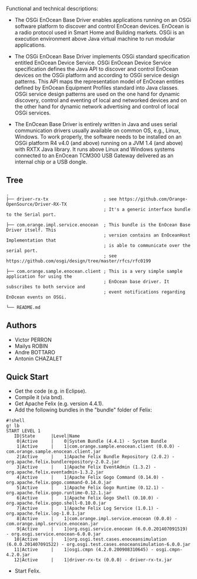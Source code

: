 Functional and technical descriptions:

- The OSGi EnOcean Base Driver enables applications running on an OSGi software platform to discover and control EnOcean devices. EnOcean is a radio protocol used in Smart Home and Building markets. OSGi is an execution environment above Java virtual machine to run modular applications.

- The OSGi EnOcean Base Driver implements OSGi standard specification entitled EnOcean Device Service. OSGi EnOcean Device Service specification defines the Java API to discover and control EnOcean devices on the OSGi platform and according to OSGi service design patterns. This API maps the representation model of EnOcean entities defined by EnOcean Equipment Profiles standard into Java classes. OSGi service design patterns are used on the one hand for dynamic discovery, control and eventing of local and networked devices and on the other hand for dynamic network advertising and control of local OSGi services.

- The EnOcean Base Driver is entirely written in Java and uses serial communication drivers usually available on common OS, e.g., Linux, Windows. To work properly, the software needs to be installed on an OSGi platform R4 v4.0 (and above) running on a JVM 1.4 (and above) with RXTX Java library. It runs above Linux and Windows systems connected to an EnOcean TCM300 USB Gateway delivered as an internal chip or a USB dongle.


Tree
----

    .
    ├── driver-rx-tx                     ; see https://github.com/Orange-OpenSource/Driver-RX-TX
                                         ; It's a generic interface bundle to the Serial port.
 
    ├── com.orange.impl.service.enocean  ; This bundle is the EnOcean Base Driver itself. This 
                                         ; version contains an EnOceanHost Implementation that 
                                         ; is able to communicate over the serial port.
                                         ; see https://github.com/osgi/design/tree/master/rfcs/rfc0199
 
    ├── com.orange.sample.enocean.client ; This is a very simple sample application for using the 
                                         ; EnOcean base driver. It subscribes to both service and 
                                         ; event notifications regarding EnOcean events on OSGi.

    └── README.md


Authors
-------
- Victor PERRON
- Mailys ROBIN
- Andre BOTTARO
- Antonin CHAZALET


Quick Start
-----------
* Get the code (e.g. in Eclipse).
* Compile it (via bnd).
* Get Apache Felix (e.g. version 4.4.1).
* Add the following bundles in the "bundle" folder of Felix:


```
#!shell
g! lb
START LEVEL 1
   ID|State      |Level|Name
    0|Active     |    0|System Bundle (4.4.1) - System Bundle
    1|Active     |    1|com.orange.sample.enocean.client (0.0.0) - com.orange.sample.enocean.client.jar
    2|Active     |    1|Apache Felix Bundle Repository (2.0.2) - org.apache.felix.bundlerepository-2.0.2.jar
    3|Active     |    1|Apache Felix EventAdmin (1.3.2) - org.apache.felix.eventadmin-1.3.2.jar
    4|Active     |    1|Apache Felix Gogo Command (0.14.0) - org.apache.felix.gogo.command-0.14.0.jar
    5|Active     |    1|Apache Felix Gogo Runtime (0.12.1) - org.apache.felix.gogo.runtime-0.12.1.jar
    6|Active     |    1|Apache Felix Gogo Shell (0.10.0) - org.apache.felix.gogo.shell-0.10.0.jar
    7|Active     |    1|Apache Felix Log Service (1.0.1) - org.apache.felix.log-1.0.1.jar
    8|Active     |    1|com.orange.impl.service.enocean (0.0.0) - com.orange.impl.service.enocean.jar
    9|Active     |    1|org.osgi.service.enocean (6.0.0.201407091519) - org.osgi.service.enocean-6.0.0.jar
   10|Active     |    1|org.osgi.test.cases.enoceansimulation (6.0.0.201407091522) - org.osgi.test.cases.enoceansimulation-6.0.0.jar
   11|Active     |    1|osgi.cmpn (4.2.0.200908310645) - osgi.cmpn-4.2.0.jar
   12|Active     |    1|driver-rx-tx (0.0.0) - driver-rx-tx.jar

```
* Start Felix.
